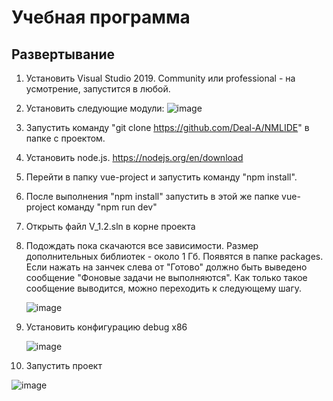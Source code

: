 # Учебная программа

## Развертывание
1. Установить Visual Studio 2019. Community или professional - на усмотрение, запустится в любой.
2. Установить следующие модули:
 ![image](https://github.com/Deal-A/NMLIDE/assets/167231073/553eb169-bbaf-49fe-932e-467631696e05)

3. Запустить команду "git clone https://github.com/Deal-A/NMLIDE" в папке с проектом.
4. Установить node.js. https://nodejs.org/en/download
5. Перейти в папку vue-project и запустить команду "npm install".
6. После выполнения "npm install" запустить в этой же папке vue-project команду "npm run dev" 
7. Открыть файл V_1.2.sln в корне проекта
8. Подождать пока скачаются все зависимости. Размер дополнительных библиотек - около 1 Гб. Появятся в папке packages.
   Если нажать на занчек слева от "Готово" должно быть выведено сообщение "Фоновые задачи не выполняются". Как только такое сообщение выводится, можно переходить к следующему шагу.
   
   ![image](https://github.com/Deal-A/NMLIDE/assets/167231073/b7097d0f-9dcd-4d54-a871-14d9e08d6b9d)

9. Установить конфигурацию debug x86

   ![image](https://github.com/Deal-A/NMLIDE/assets/167231073/ed720aae-9174-4dad-852e-ea80251b042e)

10. Запустить проект
 
  ![image](https://github.com/Deal-A/NMLIDE/assets/167231073/6bca90f4-20ee-48df-ae4d-da0d9e853ef7)


